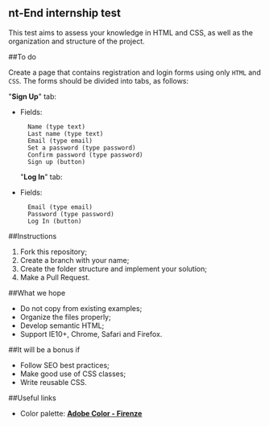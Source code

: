 
nt-End internship test
---

This test aims to assess your knowledge in HTML and CSS, as well as the organization and structure of the project.

##To do

Create a page that contains registration and login forms using only `HTML` and` CSS`. The forms should be divided into tabs, as follows:

"**Sign Up**" tab:

* Fields:

		Name (type text)
		Last name (type text)
		Email (type email)
		Set a password (type password)
		Confirm password (type password)
		Sign up (button)
	
	"**Log In**" tab:

* Fields:

		Email (type email)
		Password (type password)
		Log In (button)


##Instructions

1. Fork this repository;
2. Create a branch with your name;
3. Create the folder structure and implement your solution;
4. Make a Pull Request.


##What we hope

* Do not copy from existing examples;
* Organize the files properly;
* Develop semantic HTML;
* Support IE10+, Chrome, Safari and Firefox.

##It will be a bonus if

* Follow SEO best practices;
* Make good use of CSS classes;
* Write reusable CSS.

##Useful links

* Color palette: [**Adobe Color - Firenze**](https://color.adobe.com/pt/Firenze-color-theme-24198/ 'Adobe Color - Firenze')
